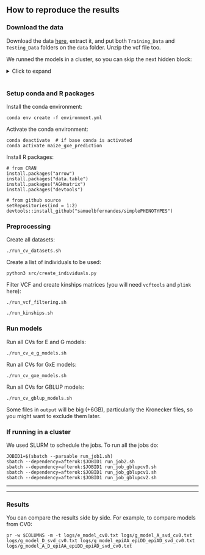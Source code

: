## How to reproduce the results

### Download the data

Download the data [here](https://drive.google.com/drive/folders/1leYJY4bA3341S-JxjBIgmmAWMwVDHYRb), extract it, and put both `Training_Data` and `Testing_Data` folders on the `data` folder. Unzip the vcf file too.

We runned the models in a cluster, so you can skip the next hidden block: 
<details>
<summary>Click to expand</summary>

```
module load gcc/9.3.1 mkl/19.0.5 R/4.2.2 vcftools/0.1.15 plink/5.2
module load python/anaconda-3.10
source /share/apps/bin/conda-3.10.sh

# create .Rprofile
cat ~/.Rprofile
# options(repos = c(CRAN = "https://mirrors.nics.utk.edu/cran"))

# create .Renviron
cat ~/.Renviron 
# R_LIBS_USER=~/R/%p/%v

# create R folders
cd
mkdir -p R
mkdir -p R/x86_64-pc-linux-gnu
mkdir -p R/x86_64-pc-linux-gnu/4.2

# set cpp 17 variables
mkdir -p ~/.R
cat ~/.R/Makevars
# echo "CC = $(which gcc) -fPIC"
# echo "CXX17 = $(which g++) -fPIC"
# echo "CXX17STD = -std=c++17"
# echo "CXX17FLAGS = ${CXX11FLAGS}"
```

</details>

<br>

### Setup conda and R packages
Install the conda environment:
```
conda env create -f environment.yml
```

Activate the conda environment:
```
conda deactivate  # if base conda is activated
conda activate maize_gxe_prediction
```

Install R packages:
```
# from CRAN
install.packages("arrow")
install.packages("data.table")
install.packages("AGHmatrix")
install.packages("devtools")

# from github source
setRepositories(ind = 1:2)
devtools::install_github("samuelbfernandes/simplePHENOTYPES")
```


### Preprocessing
Create all datasets:
```
./run_cv_datasets.sh
```

Create a list of individuals to be used:
```
python3 src/create_individuals.py
```

Filter VCF and create kinships matrices (you will need `vcftools` and `plink` here):
```
./run_vcf_filtering.sh
```
```
./run_kinships.sh
```

### Run models

Run all CVs for E and G models:   
```
./run_cv_e_g_models.sh
```

Run all CVs for GxE models:   
```
./run_cv_gxe_models.sh
```

Run all CVs for GBLUP models:
```
./run_cv_gblup_models.sh
```

Some files in `output` will be big (+6GB), particularly the Kronecker files, so you might want to exclude them later.

### If running in a cluster
We used SLURM to schedule the jobs. To run all the jobs do:
```
JOBID1=$(sbatch --parsable run_job1.sh)
sbatch --dependency=afterok:$JOBID1 run_job2.sh
sbatch --dependency=afterok:$JOBID1 run_job_gblupcv0.sh
sbatch --dependency=afterok:$JOBID1 run_job_gblupcv1.sh
sbatch --dependency=afterok:$JOBID1 run_job_gblupcv2.sh
```

--------------


******

### Results

You can compare the results side by side. For example, to compare models from CV0:
```
pr -w $COLUMNS -m -t logs/e_model_cv0.txt logs/g_model_A_svd_cv0.txt logs/g_model_D_svd_cv0.txt logs/g_model_epiAA_epiDD_epiAD_svd_cv0.txt logs/g_model_A_D_epiAA_epiDD_epiAD_svd_cv0.txt
```

